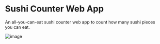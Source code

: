 # Sushi Counter Web App

An all-you-can-eat sushi counter web app to count how many sushi pieces you can eat.

![image](https://github.com/sebiglesias/sushi-piece-counter/assets/13668861/faecb038-4b6f-43d2-a7c7-da4da16dbc00)

